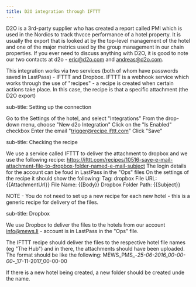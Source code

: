```yaml
---
title: D2O integration through IFTTT
---
```

D2O is a 3rd-party supplier who has created a report called PMI which is used in the Nordics to track thvcce performance of a hotel property. It is usually the export that is looked at by the top-level management of the hotel and one of the major metrics used by the group management in our chain properties. If you ever need to discuss anything with D2O, it is good to note our two contacts at d2o - eric@d2o.com and andreas@d2o.com.

This integration works via two services (both of whom have passwords saved in LastPass) - IFTTT and Dropbox. IFTTT is a webhook service which works through the use of "recipes" - a recipe is created when certain actions take place. In this case, the recipe is that a specific attachment (the D2O export)

sub-title: Setting up the connection

Go to the Settings of the hotel, and select "Integrations"
From the drop-down menu, choose "New d2o Integration"
Click on the "Is Enabled" checkbox
Enter the email "trigger@recipe.ifttt.com"
Click "Save"

sub-title: Checking the recipe

We use a service called IFTTT to deliver the attachment to dropbox and we use the following recipe: https://ifttt.com/recipes/10516-save-e-mail-attachment-file-to-dropbox-folder-named-e-mail-subject
The login details for the account can be foud in LastPass in the "Ops" files
On the settings of the recipe it should show the following:
Tag: dropbox
File URL: {{AttachmentUrl}}
File Name: {{Body}} 
Dropbox Folder Path: {{Subject}}

NOTE - You do not need to set up a new recipe for each new hotel - this is a generic recipe for delivery of the files.

sub-title: Dropbox

We use Dropbox to deliver the files to the hotels from our account info@mews.li - account is in LastPass in the "Ops" file.

The IFTTT recipe should deliver the files to the respective hotel file names (eg "The Hub") and in there, the attachments should have been uploaded. The format should be like the following: MEWS_PMS_-_25-06-2016_00-00-00_-_17-11-2017_00-00-00 

If there is a new hotel being created, a new folder should be created unde the name.
